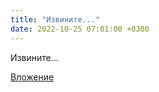 ```yaml
---
title: "Извините..."
date: 2022-10-25 07:01:00 +0300
---
```


Извините...

[Вложение](/assets/vk_photos/2/1UOTB2v5v8c.jpg)

